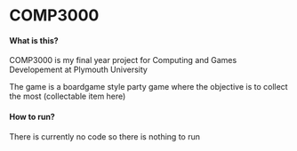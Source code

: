 <h1>COMP3000</b1>

<h4> What is this? </h4>
  
  COMP3000 is my final year project for Computing and Games Developement at Plymouth University
  
  The game is a boardgame style party game where the objective is to collect the most (collectable item here)
  
<h4> How to run? </h4>
  There is currently no code so there is nothing to run
